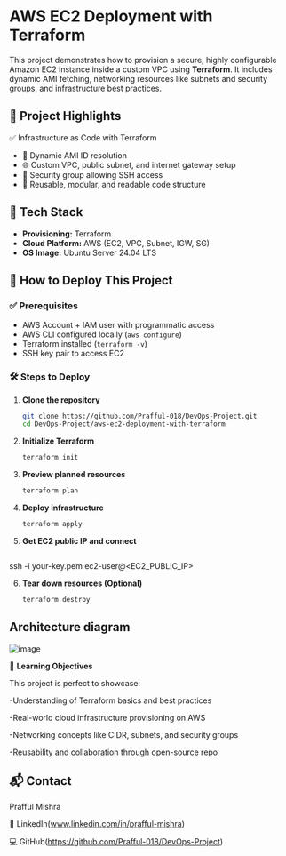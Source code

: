 #  AWS EC2 Deployment with Terraform

This project demonstrates how to provision a secure, highly configurable Amazon EC2 instance inside a custom VPC using **Terraform**. It includes dynamic AMI fetching, networking resources like subnets and security groups, and infrastructure best practices.


## 📌 Project Highlights
✅ Infrastructure as Code with Terraform  
- 🔁 Dynamic AMI ID resolution  
- 🌐 Custom VPC, public subnet, and internet gateway setup  
- 🔐 Security group allowing SSH access  
- 🔄 Reusable, modular, and readable code structure  

## 🧰 Tech Stack
- **Provisioning:** Terraform  
- **Cloud Platform:** AWS (EC2, VPC, Subnet, IGW, SG)  
- **OS Image:** Ubuntu Server 24.04 LTS  
## 🚀 How to Deploy This Project
### ✅ Prerequisites

- AWS Account + IAM user with programmatic access  
- AWS CLI configured locally (`aws configure`)  
- Terraform installed (`terraform -v`)  
- SSH key pair to access EC2  

### 🛠️ Steps to Deploy

1. **Clone the repository**
   ```bash
   git clone https://github.com/Prafful-018/DevOps-Project.git
   cd DevOps-Project/aws-ec2-deployment-with-terraform

2. **Initialize Terraform**
   ```bash
   terraform init

3. **Preview planned resources**
   ```bash
   terraform plan

4. **Deploy infrastructure**
   ```bash
   terraform apply

5. **Get EC2 public IP and connect**
   ```bash  
  ssh -i your-key.pem ec2-user@<EC2_PUBLIC_IP>

6. **Tear down resources (Optional)**
   ```bash
   terraform destroy
## Architecture diagram
![image](https://github.com/user-attachments/assets/7bf057ec-2818-4880-b862-e56e56e8f0bd)




🧠 **Learning Objectives**

This project is perfect to showcase:

-Understanding of Terraform basics and best practices

-Real-world cloud infrastructure provisioning on AWS

-Networking concepts like CIDR, subnets, and security groups

-Reusability and collaboration through open-source repo


## 📬 Contact
Prafful Mishra

🔗 LinkedIn(www.linkedin.com/in/prafful-mishra)

💻 GitHub(https://github.com/Prafful-018/DevOps-Project)





